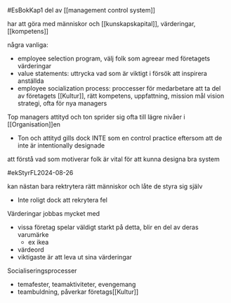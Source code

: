 #EsBokKap1 
del av [[management control system]]

har att göra med människor och [[kunskapskapital]], värderingar, [[kompetens]]

några vanliga:
- employee selection program, välj folk som agreear med företagets värderingar
- value statements: uttrycka vad som är viktigt i försök att inspirera anställda
- employee socialization process: proccesser för medarbetare att ta del av företagets [[Kultur]], rätt kompetens, uppfattning, mission mål vision strategi, ofta för nya managers

Top managers attityd och ton sprider sig ofta till lägre nivåer i [[Organisation]]en
- Ton och attityd gills dock INTE som en control practice eftersom att de inte är intentionally designade

att förstå vad som motiverar folk är vital för att kunna designa bra system


#ekStyrFL2024-08-26

kan nästan bara rektrytera rätt människor och låte de styra sig själv
- Inte roligt dock att rekrytera fel

Värderingar jobbas mycket med
- vissa företag spelar väldigt starkt på detta, blir en del av deras varumärke
	- ex ikea
- värdeord
- viktigaste är att leva ut sina värderingar

Socialiseringsprocesser
- temafester, teamaktiviteter, evengemang
- teambuldning, påverkar företags[[Kultur]]

